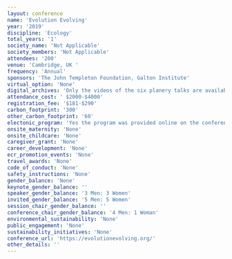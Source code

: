 ```yaml
---
layout: conference 
name: 'Evolution Evolving'
year: '2019'
discipline: 'Ecology'
total_years: '1'
society_name: 'Not Applicable'
society_members: 'Not Applicable'
attendees: '200'
venue: 'Cambridge, UK '
frequency: 'Annual'
sponsors: 'The John Templeton Foundation, Galton Institute'
virtual_option: 'None'
digital_archives: 'Only the videos of the six planery talks are available on Youtube'
attendance_cost: ' $2000-$4000'
registration_fee: '$181-$290'
carbon_footprint: '300'
other_carbon_footprint: '60'
electonic_program: 'Yes the program was provided online on the conference website.'
onsite_maternity: 'None'
onsite_childcare: 'None'
caregiver_grant: 'None'
career_development: 'None'
ecr_promotion_events: 'None'
travel_awards: 'None'
code_of_conduct: 'None'
safety_instructions: 'None'
gender_balance: 'None'
keynote_gender_balance: ''
speaker_gender_balance: '3 Men: 3 Women'
invited_gender_balance: '5 Men: 5 Women'
session_chair_gender_balance: ''
conference_chair_gender_balance: '4 Men: 1 Woman'
environmental_sustainability: 'None'
public_engagement: 'None'
sustainability_initiatives: 'None'
conference_url: 'https://evolutionevolving.org/'
other_details: ''
---
```


